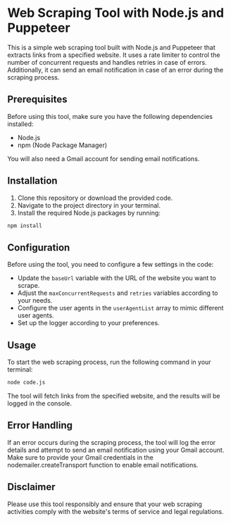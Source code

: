 # Web Scraping Tool with Node.js and Puppeteer

This is a simple web scraping tool built with Node.js and Puppeteer that extracts links from a specified website. It uses a rate limiter to control the number of concurrent requests and handles retries in case of errors. Additionally, it can send an email notification in case of an error during the scraping process.

## Prerequisites

Before using this tool, make sure you have the following dependencies installed:

- Node.js
- npm (Node Package Manager)

You will also need a Gmail account for sending email notifications.

## Installation

1. Clone this repository or download the provided code.
2. Navigate to the project directory in your terminal.
3. Install the required Node.js packages by running:

```bash
npm install
```

## Configuration

Before using the tool, you need to configure a few settings in the code:

- Update the `baseUrl` variable with the URL of the website you want to scrape.
- Adjust the `maxConcurrentRequests` and `retries` variables according to your needs.
- Configure the user agents in the `userAgentList` array to mimic different user agents.
- Set up the logger according to your preferences.

## Usage

To start the web scraping process, run the following command in your terminal:

```bash
node code.js
```

The tool will fetch links from the specified website, and the results will be logged in the console.

## Error Handling

If an error occurs during the scraping process, the tool will log the error details and attempt to send an email notification using your Gmail account. Make sure to provide your Gmail credentials in the nodemailer.createTransport function to enable email notifications.

## Disclaimer

Please use this tool responsibly and ensure that your web scraping activities comply with the website's terms of service and legal regulations.
